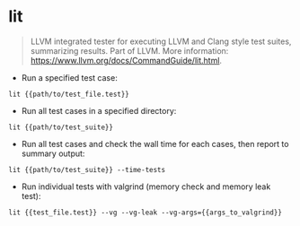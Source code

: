 # lit

> LLVM integrated tester for executing LLVM and Clang style test suites, summarizing results.
> Part of LLVM.
> More information: <https://www.llvm.org/docs/CommandGuide/lit.html>.

- Run a specified test case:

`lit {{path/to/test_file.test}}`

- Run all test cases in a specified directory:

`lit {{path/to/test_suite}}`

- Run all test cases and check the wall time for each cases, then report to summary output:

`lit {{path/to/test_suite}} --time-tests`

- Run individual tests with valgrind (memory check and memory leak test):

`lit {{test_file.test}} --vg --vg-leak --vg-args={{args_to_valgrind}}`
